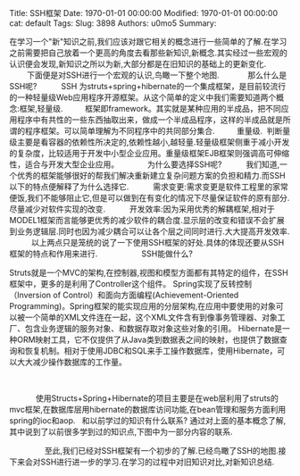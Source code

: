 Title: SSH框架
Date: 1970-01-01 00:00:00
Modified: 1970-01-01 00:00:00
cat: default
Tags: 
Slug: 3898
Authors: u0mo5 
Summary: 

在学习一个"新"知识之前,我们应该对跟它相关的概念进行一些简单的了解.在学习之前需要把自己放着一个更高的角度去看那些新知识,新概念.其实经过一些宏观的认识便会发现,新知识之所以为新,大部分都是在旧知识的基础上的更新变化.
        下面便是对SSH进行一个宏观的认识,鸟瞰一下整个地图.
 
          那么什么是SSH呢?
          SSH 为struts+spring+hibernate的一个集成框架，是目前较流行的一种轻量级Web应用程序开源框架。从这个简单的定义中我们需要知道两个概念:框架,轻量级.
         框架即framework。其实就是某种应用的半成品，把不同应用程序中有共性的一些东西抽取出来，做成一个半成品程序，这样的半成品就是所谓的程序框架。可以简单理解为不同程序中的共同部分集合.
         重量级.  判断量级主要是看容器的依赖性所决定的,依赖性越小,越轻量.轻量级框架侧重于减小开发的复杂度，比较适用于开发中小型企业应用。重量级框架EJB框架则强调高可伸缩性，适合与开发大型企业应用。
 
          为什么要选择SSH呢?
          我们知道,一个优秀的框架能够很好的帮我们解决重新建立复杂问题方案的负担和精力.而SSH以下的特点便解释了为什么选择它.
          需求变更:需求变更是软件工程里的家常便饭,我们不能够阻止它,但是可以做到在有变化的情况下尽量保证软件的原有部分.尽量减少对软件实现的改变.
          开发效率:因为采用优秀的解耦框架,相对于MODEL1框架而言能够更优秀的减少软件的耦合度.显示层的改变和错误不会扩展到业务逻辑层.同时也因为减少耦合可以让各个层之间同时进行.大大提高开发效率.
          以上两点只是笼统的说了一下使用SSH框架的好处.具体的体现还要从SSH框架的特点和作用来进行.
        
          SSH能做什么?

Struts就是一个MVC的架构,在控制器,视图和模型方面都有其特定的组件，在SSH框架中，更多的是利用了Controller这个组件。
Spring实现了反转控制（Inversion of Control）和面向方面编程(Achievement-Oriented Programming)。Spring框架的能实现应用的分层架构,在应用中要使用的对象可以被一个简单的XML文件连在一起，这个XML文件含有到像事务管理器、对象工厂、包含业务逻辑的服务对象、和数据存取对象这些对象的引用。
Hibernate是一种ORM映射工具，它不仅提供了从Java类到数据表之间的映射，也提供了数据查询和恢复机制。相对于使用JDBC和SQL来手工操作数据库，使用Hibernate，可以大大减少操作数据库的工作量。

 
 

 
 
        使用Structs+Spring+Hibernate的项目主要是在web层利用了struts的mvc框架,在数据库层用hibernate的数据库访问功能,在bean管理和服务方面利用spring的ioc和aop.
 
和以前学过的知识有什么联系?
通过对上面的基本概念了解,其中说到了以前很多学到过的知识点,下图中为一部分内容的联系.
 

 
       
      至此,我们已经对SSH框架有一个初步的了解.已经鸟瞰了SSH的地图.接下来会对SSH进行进一步的学习.在学习的过程中对旧知识对比,对新知识总结.
